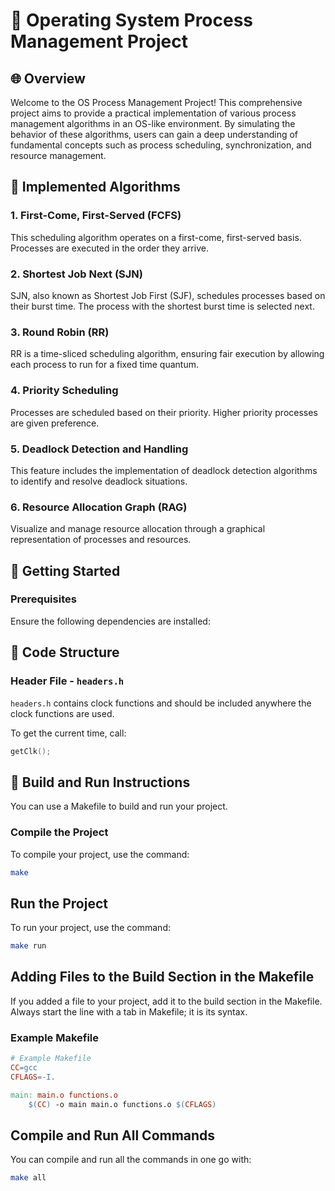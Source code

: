 # 🚀 Operating System Process Management Project

## 🌐 Overview

Welcome to the OS Process Management Project! This comprehensive project aims to provide a practical implementation of various process management algorithms in an OS-like environment. By simulating the behavior of these algorithms, users can gain a deep understanding of fundamental concepts such as process scheduling, synchronization, and resource management.

## 🔄 Implemented Algorithms

### 1. First-Come, First-Served (FCFS)

This scheduling algorithm operates on a first-come, first-served basis. Processes are executed in the order they arrive.

### 2. Shortest Job Next (SJN)

SJN, also known as Shortest Job First (SJF), schedules processes based on their burst time. The process with the shortest burst time is selected next.

### 3. Round Robin (RR)

RR is a time-sliced scheduling algorithm, ensuring fair execution by allowing each process to run for a fixed time quantum.

### 4. Priority Scheduling

Processes are scheduled based on their priority. Higher priority processes are given preference.

### 5. Deadlock Detection and Handling

This feature includes the implementation of deadlock detection algorithms to identify and resolve deadlock situations.

### 6. Resource Allocation Graph (RAG)

Visualize and manage resource allocation through a graphical representation of processes and resources.

## 🚀 Getting Started

### Prerequisites

Ensure the following dependencies are installed:

## 🧱 Code Structure

### Header File - `headers.h`

`headers.h` contains clock functions and should be included anywhere the clock functions are used.

To get the current time, call:
```c
getClk();
```
## 🚀 Build and Run Instructions

You can use a Makefile to build and run your project.

### Compile the Project

To compile your project, use the command:

```bash
make
```
## Run the Project
To run your project, use the command:

```bash
make run
```
## Adding Files to the Build Section in the Makefile

If you added a file to your project, add it to the build section in the Makefile. Always start the line with a tab in Makefile; it is its syntax.

### Example Makefile

```makefile
# Example Makefile
CC=gcc
CFLAGS=-I.

main: main.o functions.o
    $(CC) -o main main.o functions.o $(CFLAGS)
```
## Compile and Run All Commands

You can compile and run all the commands in one go with:

```bash
make all
```

